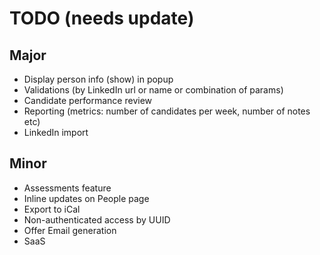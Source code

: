 # TODO (needs update)

## Major

* Display person info (show) in popup
* Validations (by LinkedIn url or name or combination of params)
* Candidate performance review
* Reporting (metrics: number of candidates per week, number of notes etc)
* LinkedIn import

## Minor

* Assessments feature
* Inline updates on People page
* Export to iCal
* Non-authenticated access by UUID
* Offer Email generation
* SaaS
